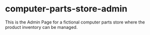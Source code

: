 # computer-parts-store-admin
This is the Admin Page for a fictional computer parts store where the product inventory can be managed.
